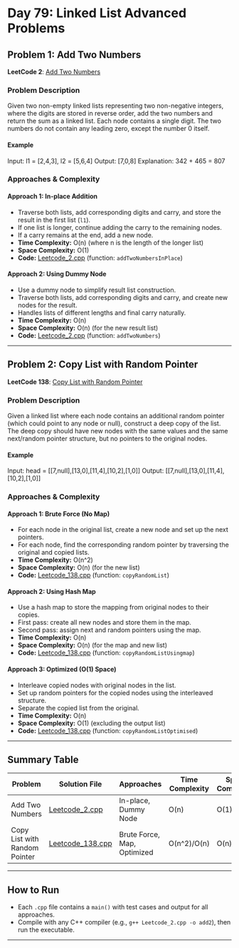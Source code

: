 # Day 79: Linked List Advanced Problems

## Problem 1: Add Two Numbers

**LeetCode 2**: [Add Two Numbers](https://leetcode.com/problems/add-two-numbers/)

### Problem Description

Given two non-empty linked lists representing two non-negative integers, where the digits are stored in reverse order, add the two numbers and return the sum as a linked list. Each node contains a single digit. The two numbers do not contain any leading zero, except the number 0 itself.

#### Example

Input: l1 = [2,4,3], l2 = [5,6,4]
Output: [7,0,8]
Explanation: 342 + 465 = 807

### Approaches & Complexity

#### Approach 1: In-place Addition

- Traverse both lists, add corresponding digits and carry, and store the result in the first list (`l1`).
- If one list is longer, continue adding the carry to the remaining nodes.
- If a carry remains at the end, add a new node.
- **Time Complexity:** O(n) (where n is the length of the longer list)
- **Space Complexity:** O(1)
- **Code:** [Leetcode_2.cpp](Leetcode_2.cpp) (function: `addTwoNumbersInPlace`)

#### Approach 2: Using Dummy Node

- Use a dummy node to simplify result list construction.
- Traverse both lists, add corresponding digits and carry, and create new nodes for the result.
- Handles lists of different lengths and final carry naturally.
- **Time Complexity:** O(n)
- **Space Complexity:** O(n) (for the new result list)
- **Code:** [Leetcode_2.cpp](Leetcode_2.cpp) (function: `addTwoNumbers`)

---

## Problem 2: Copy List with Random Pointer

**LeetCode 138**: [Copy List with Random Pointer](https://leetcode.com/problems/copy-list-with-random-pointer/)

### Problem Description

Given a linked list where each node contains an additional random pointer (which could point to any node or null), construct a deep copy of the list. The deep copy should have new nodes with the same values and the same next/random pointer structure, but no pointers to the original nodes.

#### Example

Input: head = [[7,null],[13,0],[11,4],[10,2],[1,0]]
Output: [[7,null],[13,0],[11,4],[10,2],[1,0]]

### Approaches & Complexity

#### Approach 1: Brute Force (No Map)

- For each node in the original list, create a new node and set up the next pointers.
- For each node, find the corresponding random pointer by traversing the original and copied lists.
- **Time Complexity:** O(n^2)
- **Space Complexity:** O(n) (for the new list)
- **Code:** [Leetcode_138.cpp](Leetcode_138.cpp) (function: `copyRandomList`)

#### Approach 2: Using Hash Map

- Use a hash map to store the mapping from original nodes to their copies.
- First pass: create all new nodes and store them in the map.
- Second pass: assign next and random pointers using the map.
- **Time Complexity:** O(n)
- **Space Complexity:** O(n) (for the map and new list)
- **Code:** [Leetcode_138.cpp](Leetcode_138.cpp) (function: `copyRandomListUsingmap`)

#### Approach 3: Optimized (O(1) Space)

- Interleave copied nodes with original nodes in the list.
- Set up random pointers for the copied nodes using the interleaved structure.
- Separate the copied list from the original.
- **Time Complexity:** O(n)
- **Space Complexity:** O(1) (excluding the output list)
- **Code:** [Leetcode_138.cpp](Leetcode_138.cpp) (function: `copyRandomListOptimised`)

---

## Summary Table

| Problem                       | Solution File                        | Approaches                  | Time Complexity | Space Complexity |
| ----------------------------- | ------------------------------------ | --------------------------- | --------------- | ---------------- |
| Add Two Numbers               | [Leetcode_2.cpp](Leetcode_2.cpp)     | In-place, Dummy Node        | O(n)            | O(1)/O(n)        |
| Copy List with Random Pointer | [Leetcode_138.cpp](Leetcode_138.cpp) | Brute Force, Map, Optimized | O(n^2)/O(n)     | O(n)/O(1)        |

---

## How to Run

- Each `.cpp` file contains a `main()` with test cases and output for all approaches.
- Compile with any C++ compiler (e.g., `g++ Leetcode_2.cpp -o add2`), then run the executable.

---
